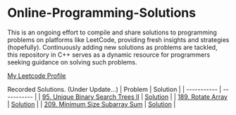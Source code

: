 # Online-Programming-Solutions

This is an ongoing effort to compile and share solutions to programming problems on platforms like LeetCode, providing fresh insights and strategies (hopefully). Continuously adding new solutions as problems are tackled, this repository in C++ serves as a dynamic resource for programmers seeking guidance on solving such problems.

[My Leetcode Profile](https://leetcode.com/abhishekaudupa/)

Recorded Solutions. (Under Update...)
| Problem | Solution |
| ----------- | ----------- |
| [95. Unique Binary Search Trees II](https://leetcode.com/problems/unique-binary-search-trees-ii/description/) | [Solution](https://github.com/abhishekaudupa/Online-Programming-Solutions/commit/f5b378ff0f321809976fb623d7b6abcf44275c22) |
| [189. Rotate Array](https://leetcode.com/problems/rotate-array/description/) | [Solution](https://github.com/abhishekaudupa/Online-Programming-Solutions/commit/ccb77cb2ff4b30787110ad4fa71e10f035b7b128) |
| [209. Minimum Size Subarray Sum](https://leetcode.com/problems/minimum-size-subarray-sum/description/) | [Solution](https://github.com/abhishekaudupa/Online-Programming-Solutions/commit/ccb77cb2ff4b30787110ad4fa71e10f035b7b128) |
